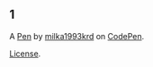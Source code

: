1
-


A [Pen](https://codepen.io/milka1993krd/pen/gOqbrpe) by [milka1993krd](https://codepen.io/milka1993krd) on [CodePen](https://codepen.io).

[License](https://codepen.io/license/pen/gOqbrpe).